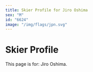 ```yaml
---
title: Skier Profile for Jiro Oshima
sex: "M"
id: "6624"
image: "/img/flags/jpn.svg" 
---
```


# Skier Profile

This page is for: Jiro Oshima.
    